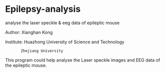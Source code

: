 # Epilepsy-analysis
analyse the laser speckle &amp; eeg data of epileptic mouse

Author: Xianghan Kong

Institute: Huazhong University of Science and Technology
           
           Zhejiang University
           
This program could help analyse the Laser speckle images and EEG data of the epileptic mouse.


